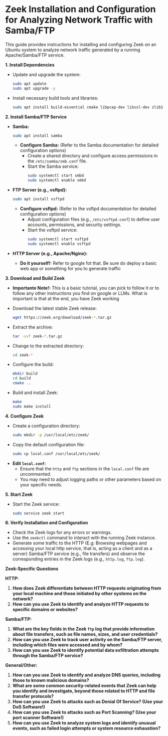 # Zeek Installation and Configuration for Analyzing Network Traffic with Samba/FTP

This guide provides instructions for installing and configuring Zeek on an Ubuntu system to analyze network traffic generated by a running Apache/Samba/FTP service.

**1. Install Dependencies**

*   Update and upgrade the system:
    ```bash
    sudo apt update
    sudo apt upgrade -y
    ```
*   Install necessary build tools and libraries:
    ```bash
    sudo apt install build-essential cmake libpcap-dev libssl-dev zlib1g-dev 
    ```

**2. Install Samba/FTP Service**

*   **Samba:**
    ```bash
    sudo apt install samba 
    ```
    *   **Configure Samba:** (Refer to the Samba documentation for detailed configuration options)
        *   Create a shared directory and configure access permissions in the `/etc/samba/smb.conf` file.
        *   Start the Samba service:
            ```bash
            sudo systemctl start smbd 
            sudo systemctl enable smbd 
            ```

*   **FTP Server (e.g., vsftpd):**
    ```bash
    sudo apt install vsftpd 
    ```
    *   **Configure vsftpd:** (Refer to the vsftpd documentation for detailed configuration options)
        *   Adjust configuration files (e.g., `/etc/vsftpd.conf`) to define user accounts, permissions, and security settings.
        *   Start the vsftpd service:
            ```bash
            sudo systemctl start vsftpd 
            sudo systemctl enable vsftpd 
            ```
*   **HTTP Server (e.g., Apache/Nginx):**
    *   **Do it yourself!:** Refer to google fot that. Be sure do deploy a basic web app or something for you to generate traffic

**3. Download and Build Zeek**

*    **Importante Note!:** This is a basic tutorial, you can pick to follow it or to follow any other instructions you find on google or LLMs. What is important is that at the end, you have Zeek working

*   Download the latest stable Zeek release:
    ```bash
    wget https://zeek.org/download/zeek-*.tar.gz
    ```
*   Extract the archive:
    ```bash
    tar -xvf zeek-*.tar.gz
    ```
*   Change to the extracted directory:
    ```bash
    cd zeek-*
    ```
*   Configure the build:
    ```bash
    mkdir build
    cd build
    cmake .. 
    ```
*   Build and install Zeek:
    ```bash
    make
    sudo make install
    ```

**4. Configure Zeek**

*   Create a configuration directory:
    ```bash
    sudo mkdir -p /usr/local/etc/zeek/ 
    ```
*   Copy the default configuration file:
    ```bash
    sudo cp local.conf /usr/local/etc/zeek/ 
    ```
*   **Edit `local.conf`:**
    *   Ensure that the `http` and `ftp` sections in the `local.conf` file are uncommented. 
    *   You may need to adjust logging paths or other parameters based on your specific needs.

**5. Start Zeek**

*   Start the Zeek service:
    ```bash
    sudo service zeek start
    ```

**6. Verify Installation and Configuration**

*   Check the Zeek logs for any errors or warnings.
*   Use the `zeekctl` command to interact with the running Zeek instance.
*   Generate some traffic to the HTTP (E.g: Browsing webpages and accessing your local http service, that is, acting as a client and as a server) Samba/FTP service (e.g., file transfers) and observe the corresponding entries in the Zeek logs (e.g., `http.log`, `ftp.log`).

**Zeek-Specific Questions**

**HTTP:**

1.  **How does Zeek differentiate between HTTP requests originating from your local machine and those initiated by other systems on the network?**
2.  **How can you use Zeek to identify and analyze HTTP requests to specific domains or websites?**

**Samba/FTP:**

1.  **What are the key fields in the Zeek `ftp` log that provide information about file transfers, such as file names, sizes, and user credentials?**
2.  **How can you use Zeek to track user activity on the Samba/FTP server, including which files were accessed and by whom?**
3.  **How can you use Zeek to identify potential data exfiltration attempts through the Samba/FTP service?**

**General/Other:**

1.  **How can you use Zeek to identify and analyze DNS queries, including those to known malicious domains?**
2.  **What are some common security-related events that Zeek can help you identify and investigate, beyond those related to HTTP and file transfer protocols?**
3.  **How can you use Zeek to attacks such as Denial Of Service? (Use your DoS Software!)**
4.  **How can you use Zeek to attacks such as Port Scanning? (Use your port scanner Software!)**
5.  **How can you use Zeek to analyze system logs and identify unusual events, such as failed login attempts or system resource exhaustion?**